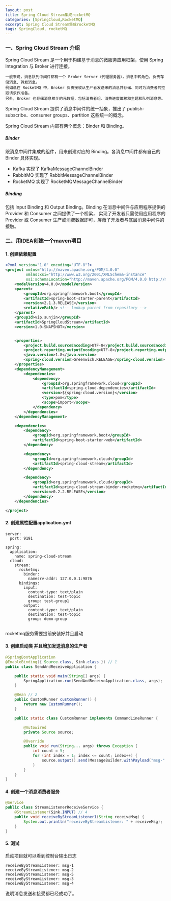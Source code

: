 ```yaml
---
layout: post
title: Spring Cloud Stream集成rocketMQ
categories: [SpringCloud,RocketMQ]
excerpt: Spring Cloud Stream集成rocketMQ
tags: SpringCloud, rocketMQ
---
```


### 一、Spring Cloud Stream 介绍
Spring Cloud Stream 是一个用于构建基于消息的微服务应用框架，使用 Spring Integration 与 Broker 进行连接。
```text
一般来说，消息队列中间件都有一个 Broker Server（代理服务器），消息中转角色，负责存储消息、转发消息。
例如说在 RocketMQ 中，Broker 负责接收从生产者发送来的消息并存储、同时为消费者的拉取请求作准备。
另外，Broker 也存储消息相关的元数据，包括消费者组、消费进度偏移和主题和队列消息等。
```
Spring Cloud Stream 提供了消息中间件的统一抽象，推出了 publish-subscribe、consumer groups、partition 这些统一的概念。

Spring Cloud Stream 内部有两个概念：Binder 和 Binding。

##### Binder
跟消息中间件集成的组件，用来创建对应的 Binding。各消息中间件都有自己的 Binder 具体实现。
* Kafka 实现了 KafkaMessageChannelBinder
* RabbitMQ 实现了 RabbitMessageChannelBinder
* RocketMQ 实现了 RocketMQMessageChannelBinder

##### Binding
包括 Input Binding 和 Output Binding。Binding 在消息中间件与应用程序提供的 Provider 和 Consumer 之间提供了一个桥梁，
实现了开发者只需使用应用程序的 Provider 或 Consumer 生产或消费数据即可，屏蔽了开发者与底层消息中间件的接触。




### 二、用IDEA创建一个maven项目

#### 1. 创建依赖配置
```xml
<?xml version="1.0" encoding="UTF-8"?>
<project xmlns="http://maven.apache.org/POM/4.0.0"
         xmlns:xsi="http://www.w3.org/2001/XMLSchema-instance"
         xsi:schemaLocation="http://maven.apache.org/POM/4.0.0 http://maven.apache.org/xsd/maven-4.0.0.xsd">
    <modelVersion>4.0.0</modelVersion>
    <parent>
        <groupId>org.springframework.boot</groupId>
        <artifactId>spring-boot-starter-parent</artifactId>
        <version>2.1.3.RELEASE</version>
        <relativePath/> <!-- lookup parent from repository -->
    </parent>
    <groupId>vip.sunjin</groupId>
    <artifactId>SpringCloudStream</artifactId>
    <version>1.0-SNAPSHOT</version>


    <properties>
        <project.build.sourceEncoding>UTF-8</project.build.sourceEncoding>
        <project.reporting.outputEncoding>UTF-8</project.reporting.outputEncoding>
        <java.version>1.8</java.version>
        <spring-cloud.version>Greenwich.RELEASE</spring-cloud.version>
    </properties>
    <dependencyManagement>
        <dependencies>
            <dependency>
                <groupId>org.springframework.cloud</groupId>
                <artifactId>spring-cloud-dependencies</artifactId>
                <version>${spring-cloud.version}</version>
                <type>pom</type>
                <scope>import</scope>
            </dependency>
        </dependencies>
    </dependencyManagement>

    <dependencies>
        <dependency>
            <groupId>org.springframework.boot</groupId>
            <artifactId>spring-boot-starter-web</artifactId>
        </dependency>

        <dependency>
            <groupId>org.springframework.cloud</groupId>
            <artifactId>spring-cloud-stream</artifactId>
        </dependency>

        <dependency>
            <groupId>org.springframework.cloud</groupId>
            <artifactId>spring-cloud-stream-binder-rocketmq</artifactId>
            <version>0.2.2.RELEASE</version>
        </dependency>
    </dependencies>

</project>
```

#### 2. 创建属性配置application.yml

```properties
server:
  port: 9191

spring:
  application:
    name: spring-cloud-stream
  cloud:
    stream:
      rocketmq:
        binder:
          namesrv-addr: 127.0.0.1:9876
      bindings:
        input:
          content-type: text/plain
          destination: test-topic
          group: test-group1
        output:
          content-type: text/plain
          destination: test-topic
          group: demo-group
          
```
rocketmq服务需要提前安装好并且启动


#### 3. 创建启动类 并且增加发送消息的生产者

```java
@SpringBootApplication
@EnableBinding({ Source.class, Sink.class }) // 1
public class SendAndReceiveApplication {

    public static void main(String[] args) {
        SpringApplication.run(SendAndReceiveApplication.class, args);
    }

    @Bean // 2
    public CustomRunner customRunner() {
        return new CustomRunner();
    }

    public static class CustomRunner implements CommandLineRunner {

        @Autowired
        private Source source;

        @Override
        public void run(String... args) throws Exception {
            int count = 5;
            for (int index = 1; index <= count; index++) {
                source.output().send(MessageBuilder.withPayload("msg-" + index).build()); // 3
            }
        }
    }
}
```

#### 4. 创建一个消息消费者服务

```java
@Service
public class StreamListenerReceiveService {
    @StreamListener(Sink.INPUT) // 4
    public void receiveByStreamListener1(String receiveMsg) {
        System.out.println("receiveByStreamListener: " + receiveMsg);
    }
}
```

#### 5. 测试
启动项目就可以看到控制台输出日志
```text
receiveByStreamListener: msg-1
receiveByStreamListener: msg-2
receiveByStreamListener: msg-5
receiveByStreamListener: msg-3
receiveByStreamListener: msg-4
```

说明消息发送和接受都已经成功了。
